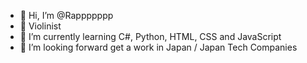 - 👋 Hi, I’m @Rappppppp
- 🎻 Violinist
- 🌱 I’m currently learning C#, Python, HTML, CSS and JavaScript
- 💞️ I’m looking forward get a work in Japan / Japan Tech Companies

<!---
Rappppppp/Rappppppp is a ✨ special ✨ repository because its `README.md` (this file) appears on your GitHub profile.
You can click the Preview link to take a look at your changes.
--->
